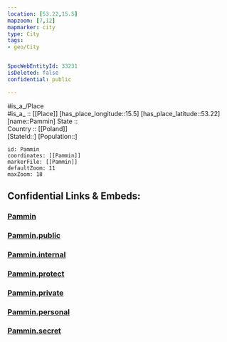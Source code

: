 ```yaml
---
location: [53.22,15.5] 
mapzoom: [7,12] 
mapmarker: city 
type: City
tags:
- geo/City


SpocWebEntityId: 33231
isDeleted: false
confidential: public

---
```

#is_a_/Place  
#is_a_ :: [[Place]] 
[has_place_longitude::15.5] 
[has_place_latitude::53.22] 
[name::Pammin] 
State ::  
Country :: [[Poland]]  
[StateId::] 
[Population::] 



```leaflet
id: Pammin
coordinates: [[Pammin]] 
markerFile: [[Pammin]] 
defaultZoom: 11 
maxZoom: 18
```


## Confidential Links & Embeds: 

### [Pammin](/_Standards/Earth/Continent/Europe/Europe~East/Poland/Provinces~Poland/West_Pomeranian/City/Pammin.md) 

### [Pammin.public](/_public/Earth/Continent/Europe/Europe~East/Poland/Provinces~Poland/West_Pomeranian/City/Pammin.public.md) 

### [Pammin.internal](/_internal/Earth/Continent/Europe/Europe~East/Poland/Provinces~Poland/West_Pomeranian/City/Pammin.internal.md) 

### [Pammin.protect](/_protect/Earth/Continent/Europe/Europe~East/Poland/Provinces~Poland/West_Pomeranian/City/Pammin.protect.md) 

### [Pammin.private](/_private/Earth/Continent/Europe/Europe~East/Poland/Provinces~Poland/West_Pomeranian/City/Pammin.private.md) 

### [Pammin.personal](/_personal/Earth/Continent/Europe/Europe~East/Poland/Provinces~Poland/West_Pomeranian/City/Pammin.personal.md) 

### [Pammin.secret](/_secret/Earth/Continent/Europe/Europe~East/Poland/Provinces~Poland/West_Pomeranian/City/Pammin.secret.md)

